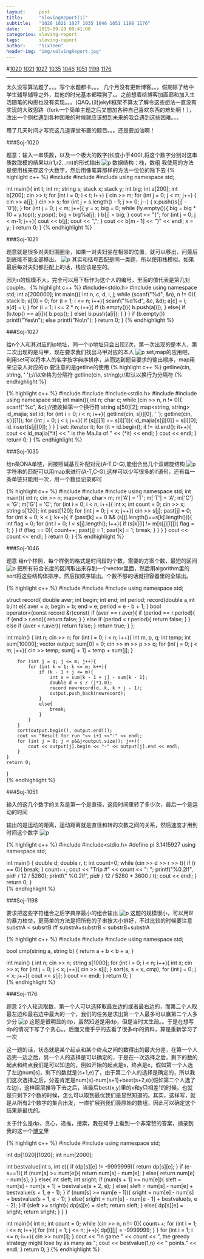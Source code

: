 ```yaml
---
layout:     post
title:      "SlovingReport(1)"
subtitle:   "1020 1021 1027 1035 1046 1051 1198 1176"
date:       2015-09-28 00:41:00
categories: sloving-report
tags:       sloving-report
author:     "SixTeen"
header-img: "img/solvingReport.jpg"
---
```


#<a href="#01">1020</a> <a href="#02">1021</a> <a href="#03">1027</a> <a href="#04">1035</a> <a href="#05">1046</a> <a href="#06">1051</a> <a href="#07">1198</a> <a href="#08">1176</a>

---

太久没写算法题了。。。写个水题都卡。。。
几个月没有更新博客。。。假期除了给中学生辅导辅导之外，其他的时光基本都喂狗了。。之前想着给博客加画廊和加入生活随笔的构思也没有实现。。。(QAQ。)对jekyll框架不算太了解令这些想法一直没有实现的大致思路（fork一个简单主题之后又想加各种自己喜欢东西的难处啊！），改出一个侧栏遇到各种困难的时候就应该想到未来的我会遇到这些困难。。。

用了几天时间才写完这几道课堂布置的题目。。。还是要加油啊！


###<a name="01"></a>Soj-1020

题意：输入一串质数，以及一个极大的数字(长度小于400),将这个数字分别对这串质数取模的结果以(r1,r2...rn)的形式输出
![p](/img/slovingReport/1020.png)
数据结构：栈，数组
我使用的方法是使用栈来存这个大数字，然后用像笔算那样的方法一位位的除下去
{% highlight c++ %}
#include<iostream>
#include<string>
#include<stack>
using namespace std;

int main(){
    int t;
    int m;
    string s;
    stack<int> x;
    stack<int> y;
    int big;
    int a[200];
    int b[200];
    cin >> t;
    for (int i = 0; i < t; i++) {
        cin >> m;
        for (int j = 0; j < m; j++) {
            cin >> a[j];
        }
        cin >> s;
        for (int j = s.length() - 1; j >= 0; j--) {
            x.push((s[j] - '0'));
        }
        for (int j = 0; j < m; j++){
            y = x;
            big = 0;
            while (!y.empty()){
                big = big * 10 + y.top();
                y.pop();
                big = big%a[j];
            }
            b[j] = big;
        }
        cout << "(";
        for (int j = 0; j < m-1; j++){
            cout << b[j];
            cout << ",";
        }
        cout << b[m - 1] << ")" << endl;
        x = y;
    }
    return 0;
}
{% endhighlight %}

###<a name="02"></a>Soj-1021

题意就是很多对夫妇围圈坐，如果一对夫妇坐在相邻的位置，就可以移出，问最后到底能不能全部移出。
![p](/img/slovingReport/1021.png)
其实和括号匹配是同一类题，所以使用栈模拟。如果最后每对夫妇都匹配上的话，栈应该是空的。

因为n的规模不大，完全可以用下标作为这个人的编号，里面的值代表是第几对couple。
{% highlight c++ %}
#include<stdio.h>
#include<stack>
using namespace std;
int a[200000];
int main(){
    int n, c, d, i, j;
    while (scanf("%d", &n), n != 0){
        stack<int> b;
        a[0] = 0;
        for (i = 1; i <= n; i++){
            scanf("%d%d", &c, &d);
            a[c] = i;
            a[d] = i;
        }
        for (i = 1; i <= 2 * n; i++){
            if (b.empty()){
                b.push(a[i]);
            }
            else{
                if (b.top() == a[i]){
                    b.pop();
                }
                else{
                    b.push(a[i]);
                }
            }
        }
        if (b.empty()) printf("Yes\n");
        else printf("No\n");
    }
    return 0;
}
{% endhighlight %}

###<a name="03"></a>Soj-1027

给n个人和其对应的ip地址，同一个ip地址只会出现2次，第一次出现的是本人，第二次出现的是马甲，现在要求我们找出马甲对应的本人
![p](/img/slovingReport/1027.png)
set,map的应用吧，利用set可以将本人的名字按字典序排序，从而达到题目要求的输出顺序，map用来记录人对应的ip
要注意的是getline的使用
{% highlight c++ %}
getline(cin, string, ' ');//以空格为分隔符
getline(cin, string);//默认以换行为分隔符
{% endhighlight %}


{% highlight c++ %}
#include<iostream>
#include<string>
#include<stdio.h>
#include<map>
#include<set>
using namespace std;
int main(){
    int n;
    char c;
    while (cin >> n, n != 0){
        scanf("%c", &c);//接收掉第一个换行符
        string s[50][2];
        map<string, string> id_majia;
        set<string> id;
        for (int i = 0; i < n; i++){
            getline(cin, s[i][0], ' ');
            getline(cin, s[i][1]);
            for (int j = 0; j < i; j++){
                if (s[j][1] == s[i][1]){
                    id_majia[s[j][0]] = s[i][0];
                    id.insert(s[j][0]);
                }
            }
        }
        set<string>::iterator it;
        for (it = id.begin(); it != id.end(); it++){
            cout << id_majia[*it] << " is the MaJia of " << (*it) << endl;
        }
        cout << endl;
    }
    return 0;
}
{% endhighlight %}

###<a name="04"></a>Soj-1035

给n条DNA单链，问按照碱基互补配对元(A-T,C-G),能组合出几个双螺旋结构
![p](/img/slovingReport/1035.png)
字符串的匹配可以用map来进行(A-T,C-G),这样可以少写很多的if语句，还有每一条单链只能用一次，用一个数组记录即可

{% highlight c++ %}
#include<iostream>
#include<string>
#include<map>
using namespace std;
int main(){
    int n;
    cin >> n;
    map<char, char> m;
    m['A'] = 'T';
    m['T'] = 'A';
    m['C'] = 'G';
    m['G'] = 'C';
    for (int i = 0; i < n; i++){
        int x;
        int count = 0;
        cin >> x;
        string s[120];
        int past[120];
        for (int j = 0; j < x; j++){
            cin >> s[j];
            past[j] = 0;
            for (int k = 0; k < j; k++){
                if (past[k] == 0 && (s[j].length()==s[k].length())){
                    int flag = 0;
                    for (int l = 0; l < s[j].length(); l++){
                        if (s[k][l] != m[s[j][l]]){
                            flag = 1;
                        }
                    }
                    if (flag == 0){
                        count++;
                        past[j] = 1;
                        past[k] = 1;
                        break;
                    }
                }
            }
        }
        cout << count << endl;
    }
    return 0;
}
{% endhighlight %}

###<a name="05"></a>Soj-1046

题意 给n个样例，每个样例的格式是时间段的个数，需要的方案个数，最短的区间
![p](/img/slovingReport/1046.png)
把所有符合长度的区间取出来存到一个vector里面，然后用algorithm里的sort将这些结构体排序，然后按顺序输出。个数不够的话就把容器里的全输出。

{% highlight c++ %}
#include<iostream>
#include<vector>
#include<algorithm>
using namespace std;

struct record{
    double aver;
    int begin;
    int end;
    int period;
    record(double a,int b,int e){
        aver = a;
        begin = b;
        end = e;
        period = e - b + 1;
    }
    bool operator<(const record &r)const{
        if (aver == r.aver){
            if (period == r.period){
                if (end > r.end){
                    return false;
                }
            }
            else if (period < r.period){
                return false;
            }
        }
        else if (aver < r.aver){
            return false;
        }
        return true;
    }
};


int main() {
    int n;
    cin >> n;
    for (int i = 0; i < n; i++){
        int m, p, q;
        int temp;
        int sum[10000];
        vector<record> output;
        sum[0] = 0;
        cin >> m >> p >> q;
        for (int j = 0; j < m; j++){
            cin >> temp;
            sum[j + 1] = temp + sum[j];
        }

        for (int j = q; j <= m; j++){
            for (int k = 1; k <= m; k++){
                if (k - 1 + j <= m){
                    int s = sum[k - 1 + j] - sum[k - 1];
                    double d = s / (j*1.0);
                    record newrecord(d, k, k + j - 1);
                    output.push_back(newrecord);
                }
                else{
                    break;
                }
            }
        }
        sort(output.begin(), output.end());
        cout << "Result for run "<< i+1 <<":" << endl;
        for (int j = 0; j < p&&j<output.size(); j++){
            cout << output[j].begin << "-" << output[j].end << endl;
        }
    }
    return 0;
}              
{% endhighlight %}


###<a name="06"></a>Soj-1051

输入的这几个数字的关系是第一个是直径，这段时间里转了多少次，最后一个是运动的时间

输出的是运动的距离，运动距离就是直径和转的次数之间的关系，然后速度才用到时间这个数字
![p](/img/slovingReport/1051.png)

{% highlight c++ %}
#include<iostream>
#include<stdio.h>
#define pi 3.1415927
using namespace std;

int main() {
    double d;
    double r, t;
    int count=0;
    while (cin >> d >> r >> t){
        if (r == 0){
            break;
        }
        count++;
        cout << "Trip #" << count << ": ";
        printf("%0.2lf", pi*d*r / 12 / 5280);
        printf(" %0.2lf", pi*d*r / 12 / 5280 * 3600 / t);
        cout << endl;
    }
    return 0;
}      
{% endhighlight %}

###<a name="07"></a>Soj-1198

要求把这些字符组合之后字典序最小的组合输出
![p](/img/slovingReport/1198.png)
这题的规模很小，可以用8!的暴力枚举，更简单的方法是把所有的子串按大小排好，不过比较的时候要注意substrA < subsrtB iff substrA+substrB < substrB+substrA

{% highlight c++ %}
#include<iostream>
#include<string>
#include<algorithm>
using namespace std;

bool cmp(string a, string b) {
    return a + b < b + a;
}

int main() {
    int n;
    cin >> n;
    string s[1000];
    for (int i = 0; i < n; i++){
        int x;
        cin >> x;
        for (int j = 0; j < x; j++){
            cin >> s[j];
        }
        sort(s, s + x, cmp);
        for (int j = 0; j < x; j++){
            cout << s[j];
        }
        cout << endl;
    }
    return 0;
}              
{% endhighlight %}

###<a name="08"></a>Soj-1176

题意 2个人轮流取数，第一个人可以选择取最左边的或者最右边的，而第二个人取最左边和最右边中最大的一个，我们的任务是求出第一个人最多可以赢第二个人多少分
![p](/img/slovingReport/1176.png)
这题是很明显的dp，虽然知道是用dp，但是当时太生疏。。于是在想写dp的情况下写了个贪心。。后面又傻乎乎的去看了很多dp的资料，算是重新学习了一次

这一题的话，状态就是某个起点和某个终点之间的数得出的最大分差，在第一个人选完一边之后，另一个人的选择是可以确定的，于是在一次选择之后，剩下的数的起点和终点我们是可以知道的，例如开始的起点是s，终点是e，假如第一个人选了左边num[s]，剩下的数就是(s+1,e)了，由于第二个人的选择是确定的，所以我们这次选择之后，分差肯定是num[s]-num[s+1]+best(s+2,e)(假如第二个人选了左边)，这样层层推导下去之后，当最后best(x,y)里的x和y只相差1的时候，也就是只剩下2个数的时候，怎么可以取到最优我们是显然知道的。其实，这样写，就是从所有2个数字的集合出发，一直扩展到我们最原始的数组，因此可以确定这个结果是最优的。

关于什么是dp，贪心，递推，搜索，我在知乎上看到一个非常赞的答案，摘录到我的这一个[博文](/algorithm/2015/09/23/Algorithm/)里

{% highlight c++ %}
#include<iostream>
#include<cstdlib>
using namespace std;

int dp[1020][1020];
int num[2000];

int bestvalue(int s, int e){
    if (dp[s][e] != -9999999){
        return dp[s][e];
    }
    if (e-s==1){
        if (num[s] >= num[e]){
            return num[s] - num[e];
        }
        else{
            return num[e] - num[s];
        }
    }
    else{
        int sleft;
        int sright;
        if (num[s + 1] >= num[e]){
            sleft = num[s] - num[s + 1] + bestvalue(s + 2, e);
        }
        else{
            sleft = num[s] - num[e] + bestvalue(s + 1, e - 1);
        }
        if (num[s] >= num[e - 1]){
            sright = num[e] - num[s] + bestvalue(s + 1, e - 1);
        }
        else{
            sright = num[e] - num[e - 1] + bestvalue(s, e - 2);
        }
        if (sleft >= sright){
            dp[s][e] = sleft;
            return sleft;
        }
        else{
            dp[s][e] = sright;
            return sright;
        }
    }
}

int main(){
    int n;
    int count = 0;
    while (cin >> n, n != 0){
        count++;
        for (int i = 1; i <= n; i++){
            for (int j = 1; j <= n; j++){
                dp[i][j] = -9999999;
            }
        }
        for (int i = 1; i <= n; i++){
            cin >> num[i];
        }
        cout << "In game " << count << ", the greedy strategy might lose by as many as ";
        cout << bestvalue(1,n) << " points." << endl;
    }
    return 0;
}
{% endhighlight %}